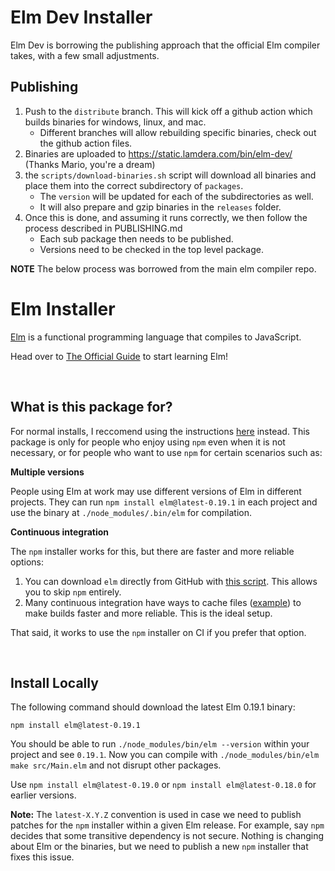 # Elm Dev Installer

Elm Dev is borrowing the publishing approach that the official Elm compiler takes, with a few small adjustments.

## Publishing

1. Push to the `distribute` branch. This will kick off a github action which builds binaries for windows, linux, and mac.
   - Different branches will allow rebuilding specific binaries, check out the github action files.
2. Binaries are uploaded to https://static.lamdera.com/bin/elm-dev/ (Thanks Mario, you're a dream)
3. the `scripts/download-binaries.sh` script will download all binaries and place them into the correct subdirectory of `packages`.
   - The `version` will be updated for each of the subdirectories as well.
   - It will also prepare and gzip binaries in the `releases` folder.
4. Once this is done, and assuming it runs correctly, we then follow the process described in PUBLISHING.md
   - Each sub package then needs to be published.
   - Versions need to be checked in the top level package.

**NOTE** The below process was borrowed from the main elm compiler repo.

# Elm Installer

[Elm](https://elm-lang.org) is a functional programming language that compiles to JavaScript.

Head over to [The Official Guide](https://guide.elm-lang.org/) to start learning Elm!

<br/>

## What is this package for?

For normal installs, I reccomend using the instructions [here](https://guide.elm-lang.org/install/elm.html) instead. This package is only for people who enjoy using `npm` even when it is not necessary, or for people who want to use `npm` for certain scenarios such as:

**Multiple versions**

People using Elm at work may use different versions of Elm in different projects. They can run `npm install elm@latest-0.19.1` in each project and use the binary at `./node_modules/.bin/elm` for compilation.

**Continuous integration**

The `npm` installer works for this, but there are faster and more reliable options:

1. You can download `elm` directly from GitHub with [this script](https://github.com/elm/compiler/blob/master/installers/linux/README.md). This allows you to skip `npm` entirely.
2. Many continuous integration have ways to cache files ([example](https://docs.travis-ci.com/user/caching/)) to make builds faster and more reliable. This is the ideal setup.

That said, it works to use the `npm` installer on CI if you prefer that option.

<br/>

## Install Locally

The following command should download the latest Elm 0.19.1 binary:

```
npm install elm@latest-0.19.1
```

You should be able to run `./node_modules/bin/elm --version` within your project and see `0.19.1`. Now you can compile with `./node_modules/bin/elm make src/Main.elm` and not disrupt other packages.

Use `npm install elm@latest-0.19.0` or `npm install elm@latest-0.18.0` for earlier versions.

**Note:** The `latest-X.Y.Z` convention is used in case we need to publish patches for the `npm` installer within a given Elm release. For example, say `npm` decides that some transitive dependency is not secure. Nothing is changing about Elm or the binaries, but we need to publish a new `npm` installer that fixes this issue.
